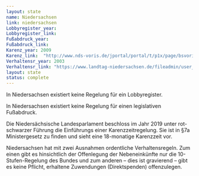 ```yaml
---
layout: state
name: Niedersachsen
link: niedersachsen
Lobbyregister_year:
Lobbyregister_link: 
Fußabdruck_year:
Fußabdruck_link: 
Karenz_year: 2009
Karenz_link:  "http://www.nds-voris.de/jportal/portal/t/p1x/page/bsvorisprod.psml/action/portlets.jw.MainAction;jsessionid=D98D92E35EC2ECF5A7E2D4AFAFD50EBA.jp19?p1=9&eventSubmit_doNavigate=searchInSubtreeTOC&showdoccase=1&doc.hl=0&doc.id=jlr-MinGNDV24P7a&doc.part=S&toc.poskey=#focuspoint"
Verhaltensr_year: 2003
Verhaltensr_link: "https://www.landtag-niedersachsen.de/fileadmin/user_upload/redaktion/hauptseite/downloads/rechtsvorschriften/GO_LT.pdf"
layout: state
status: complete
---
```


In Niedersachsen existiert keine Regelung für ein Lobbyregister.

In Niedersachsen existiert keine Regelung für einen legislativen Fußabdruck.

Die Niedersächsische Landesparlament beschloss im Jahr 2019 unter rot-schwarzer Führung die Einführungs einer Karenzzeitregelung. Sie ist in §7a Ministergesetz zu finden und sieht eine 18-monatige Karenzzeit vor.

Niedersachsen hat mit zwei Ausnahmen ordentliche Verhaltensregeln. Zum einen gibt es hinsichtlich der Offenlegung der Nebeneinkünfte nur die 10-Stufen-Regelung des Bundes und zum anderen – dies ist gravierend – gibt es keine Pflicht, erhaltene Zuwendungen (Direktspenden) offenzulegen.

